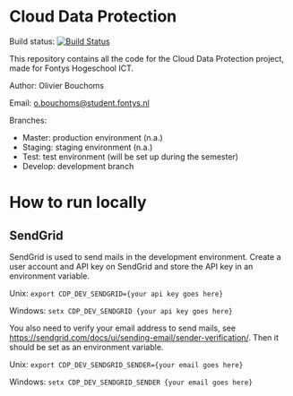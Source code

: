 # Cloud Data Protection

Build status: [![Build Status](https://dev.azure.com/OlivierBouchomsFontys/CloudDataProtection/_apis/build/status/CloudDataProtection%20master?branchName=master)](https://dev.azure.com/OlivierBouchomsFontys/CloudDataProtection/_build/latest?definitionId=2&branchName=master)

This repository contains all the code for the Cloud Data Protection project, made for Fontys Hogeschool ICT.

Author: Olivier Bouchoms

Email: o.bouchoms@student.fontys.nl

Branches:

* Master: production environment (n.a.)
* Staging: staging environment (n.a.)
* Test: test environment (will be set up during the semester)
* Develop: development branch

# How to run locally

## SendGrid

SendGrid is used to send mails in the development environment. Create a user account and API key on SendGrid and store the API key in an environment variable.

Unix:
`export CDP_DEV_SENDGRID={your api key goes here}`

Windows:
`setx CDP_DEV_SENDGRID {your api key goes here}`

You also need to verify your email address to send mails, see https://sendgrid.com/docs/ui/sending-email/sender-verification/. Then it should be set as an environment variable.

Unix:
`export CDP_DEV_SENDGRID_SENDER={your email goes here}`

Windows:
`setx CDP_DEV_SENDGRID_SENDER {your email goes here}`
